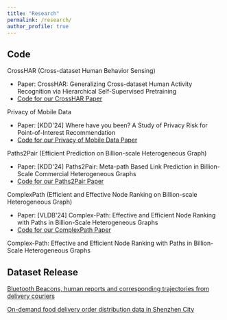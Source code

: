 ```yaml
---
title: "Research"
permalink: /research/
author_profile: true
---
```


## Code

CrossHAR (Cross-dataset Human Behavior Sensing)
- Paper: CrossHAR: Generalizing Cross-dataset Human Activity Recognition via Hierarchical Self-Supervised Pretraining
- <a href="https://github.com/kingdomrush2/CrossHAR">Code for our CrossHAR Paper</a>

Privacy of Mobile Data
- Paper: [KDD'24] Where have you been? A Study of Privacy Risk for Point-of-Interest Recommendation
- <a href="https://github.com/KunlinChoi/POIPrivacy">Code for our Privacy of Mobile Data Paper</a>

Paths2Pair (Efficient Prediction on Billion-scale Heterogeneous Graph)
- Paper: [KDD'24] Paths2Pair: Meta-path Based Link Prediction in Billion-Scale Commercial Heterogeneous Graphs
- <a href="https://github.com/JQHang/Paths2Pair">Code for our Paths2Pair Paper</a>

ComplexPath (Efficient and Effective Node Ranking on Billion-scale Heterogeneous Graph)
- Paper: [VLDB'24] Complex-Path: Effective and Efficient Node Ranking with Paths in Billion-Scale Heterogeneous Graphs
- <a href="https://github.com/JQHang/Complex-path">Code for our ComplexPath Paper</a>

Complex-Path: Effective and Efficient Node Ranking with Paths in Billion-Scale Heterogeneous Graphs

## Dataset Release
<a href="https://tianchi.aliyun.com/dataset/dataDetail?dataId=76359">Bluetooth Beacons, human reports and corresponding trajectories from delivery couriers</a>

<a href="https://tianchi.aliyun.com/dataset/106807">On-demand food delivery order distribution data in Shenzhen City</a>

